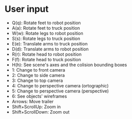 # User input

- Q(q): Rotate feet to robot position
- A(a): Rotate feet to truck position
- W(w): Rotate legs to robot position
- S(s): Rotate legs to truck position
- E(e): Translate arms to truck position
- D(d): Translate arms to robot position
- R(r): Rotate head to robot position
- F(f): Rotate head to truck position
- H(h): See scene's axes and the colision bounding boxes 
- 1: Change to front camera
- 2: Change to side camera
- 3: Change to top camera
- 4: Change to perspective camera (ortographic)
- 5: Change to perspective camera (perspective)
- 6: See objects' wireframes
- Arrows: Move trailer
- Shift+ScrollUp: Zoom in
- Shift+ScrollDown: Zoom out